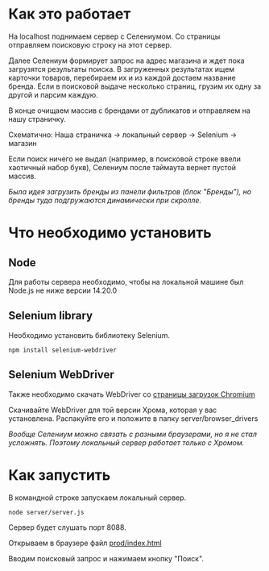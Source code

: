 # Как это работает
На localhost поднимаем сервер с Селениумом.
Со страницы отправляем поисковую строку на этот сервер.

Далее Селениум формирует запрос на адрес магазина и ждет пока загрузятся результаты поиска.
В загруженных результатах ищем карточки товаров, перебираем их и из каждой достаем название бренда.
Если в поисковой выдаче несколько страниц, грузим их одну за другой и парсим каждую.

В конце очищаем массив с брендами от дубликатов и отправляем на нашу страничку.

Схематично:
Наша страничка -> локальный сервер -> Selenium -> магазин

Если поиск ничего не выдал (например, в поисковой строке ввели хаотичный набор букв),
Селениум после таймаута вернет пустой массив.

*Была идея загрузить бренды из панели фильтров (блок "Бренды"), но бренды туда подгружаются динамически
при скролле.*

# Что необходимо установить
## Node
Для работы сервера необходимо, чтобы на локальной машине был Node.js не ниже версии 14.20.0

## Selenium library
Необходимо установить библиотеку Selenium.

    npm install selenium-webdriver

## Selenium WebDriver
Также необходимо скачать WebDriver со [страницы загрузок Chromium](https://chromedriver.chromium.org/downloads)

Скачивайте WebDriver для той версии Хрома, которая у вас установлена.
Распакуйте его и положите в папку server/browser_drivers

*Вообще Селениум можно связать с разными браузерами, но я не стал усложнять.
Поэтому локальный сервер работает только с Хромом.*

# Как запустить
В командной строке запускаем локальный сервер. 

    node server/server.js

Сервер будет слушать порт 8088.

Открываем в браузере файл [prod/index.html](./prod/index.html)

Вводим поисковый запрос и нажимаем кнопку "Поиск".
